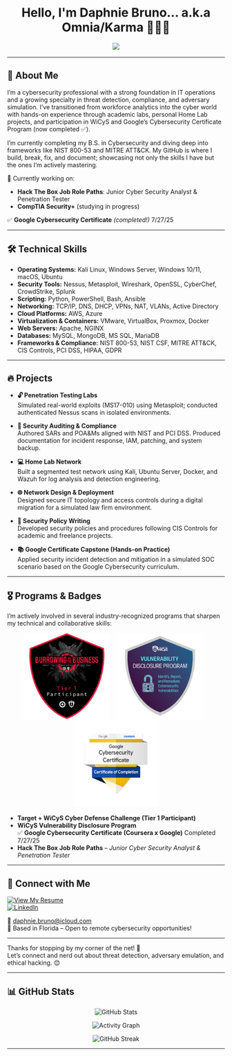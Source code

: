 <h1 align="center">Hello, I'm Daphnie Bruno… a.k.a Omnia/Karma 👩🏾‍💻</h1>

<p align="center">
  <img src="https://readme-typing-svg.demolab.com?font=Fira+Code&size=24&pause=1800&width=1025&repeat=true&lines=Cybersecurity+Analyst+%7C+Threat+Detection+%7C+Red+Team++%7C+HTB+Apprentice" />
</p>

---

## 🌟 About Me

I’m a cybersecurity professional with a strong foundation in IT operations and a growing specialty in threat detection, compliance, and adversary simulation. I’ve transitioned from workforce analytics into the cyber world with hands-on experience through academic labs, personal Home Lab projects, and participation in WiCyS and Google’s Cybersecurity Certificate Program (now completed ✅).

I’m currently completing my B.S. in Cybersecurity and diving deep into frameworks like NIST 800-53 and MITRE ATT&CK. My GitHub is where I build, break, fix, and document; showcasing not only the skills I have but the ones I’m actively mastering.

🧪 Currently working on:  
- **Hack The Box Job Role Paths**: Junior Cyber Security Analyst & Penetration Tester  
- **CompTIA Security+** (studying in progress)


✅ **Google Cybersecurity Certificate** *(completed!)*  7/27/25

---

## 🛠️ Technical Skills

- **Operating Systems:** Kali Linux, Windows Server, Windows 10/11, macOS, Ubuntu  
- **Security Tools:** Nessus, Metasploit, Wireshark, OpenSSL, CyberChef, CrowdStrike, Splunk  
- **Scripting:** Python, PowerShell, Bash, Ansible  
- **Networking:** TCP/IP, DNS, DHCP, VPNs, NAT, VLANs, Active Directory  
- **Cloud Platforms:** AWS, Azure  
- **Virtualization & Containers:** VMware, VirtualBox, Proxmox, Docker  
- **Web Servers:** Apache, NGINX  
- **Databases:** MySQL, MongoDB, MS SQL, MariaDB  
- **Frameworks & Compliance:** NIST 800-53, NIST CSF, MITRE ATT&CK, CIS Controls, PCI DSS, HIPAA, GDPR  

---

## 🔥 Projects

- **🔓 Penetration Testing Labs**  
  Simulated real-world exploits (MS17-010) using Metasploit; conducted authenticated Nessus scans in isolated environments.

- **🧾 Security Auditing & Compliance**  
  Authored SARs and POA&Ms aligned with NIST and PCI DSS. Produced documentation for incident response, IAM, patching, and system backup.

- **💻 Home Lab Network**  
  Built a segmented test network using Kali, Ubuntu Server, Docker, and Wazuh for log analysis and detection engineering.

- **🌐 Network Design & Deployment**  
  Designed secure IT topology and access controls during a digital migration for a simulated law firm environment.

- **📜 Security Policy Writing**  
  Developed security policies and procedures following CIS Controls for academic and freelance projects.

- **📚 Google Certificate Capstone (Hands-on Practice)**  
  Applied security incident detection and mitigation in a simulated SOC scenario based on the Google Cybersecurity curriculum.

---

## 🎖️ Programs & Badges

I’m actively involved in several industry-recognized programs that sharpen my technical and collaborative skills:

<p align="center">
  <img src="https://github.com/OmniaParatus3288/OmniaParatus3288/blob/main/images/Tier%201%20Badge.png?raw=true" alt="Target WiCyS Cyber Defense Challenge Tier 1 Badge" width="200"/>
  &nbsp;&nbsp;
  <img src="https://github.com/OmniaParatus3288/OmniaParatus3288/blob/main/images/WiCyS%20VDP%202025%20-%20Badge.png?raw=true" alt="WiCyS Vulnerability Disclosure Program Badge" width="200"/>
  &nbsp;&nbsp;
  <img src="https://github.com/OmniaParatus3288/OmniaParatus3288/blob/main/images/googlewicyscert.png?raw=true" alt="Google Cybersecurity Certificate of Completion" width="200"/>
</p>

- **Target + WiCyS Cyber Defense Challenge (Tier 1 Participant)**  
- **WiCyS Vulnerability Disclosure Program**  
✅ **Google Cybersecurity Certificate (Coursera x Google)**  Completed 7/27/25
- **Hack The Box Job Role Paths** – *Junior Cyber Security Analyst & Penetration Tester*

---

## 🤝 Connect with Me

[![View My Resume](https://img.shields.io/badge/GitHub-Resume-blue?style=for-the-badge&logo=github)](https://github.com/OmniaParatus3288/Resume)  
[![LinkedIn](https://img.shields.io/badge/LinkedIn-Connect-blue?style=for-the-badge&logo=linkedin)](https://www.linkedin.com/in/bruno-daphnie/)

📧 [daphnie.bruno@icloud.com](mailto:daphnie.bruno@icloud.com)  
📍 Based in Florida – Open to remote cybersecurity opportunities!

---

Thanks for stopping by my corner of the net! 💜  
Let’s connect and nerd out about threat detection, adversary emulation, and ethical hacking. 😊

---

## 📊 GitHub Stats

<p align="center">
  <img src="https://github-readme-stats.vercel.app/api?username=OmniaParatus3288&show_icons=true&theme=dracula" alt="GitHub Stats" />
</p>

<p align="center">
  <img src="https://github-readme-activity-graph.vercel.app/graph?username=OmniaParatus3288&theme=dracula" alt="Activity Graph" />
</p>

<p align="center">
  <img src="https://streak-stats.demolab.com?user=OmniaParatus3288&theme=dracula&date_format=M%20j%5B%2C%20Y%5D" alt="GitHub Streak" />
</p>

---
